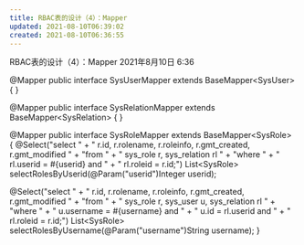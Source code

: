 ```yaml
---
title: RBAC表的设计（4）：Mapper
updated: 2021-08-10T06:39:02
created: 2021-08-10T06:36:55
---
```


RBAC表的设计（4）：Mapper
2021年8月10日
6:36

@Mapper
public interface SysUserMapper extends BaseMapper\<SysUser\> {
}

@Mapper
public interface SysRelationMapper extends BaseMapper\<SysRelation\> {
}

@Mapper
public interface SysRoleMapper extends BaseMapper\<SysRole\> {
@Select("select " +
" r.id, r.rolename, r.roleinfo, r.gmt_created, r.gmt_modified " +
"from " +
" sys_role r, sys_relation rl " +
"where " +
" rl.userid = \#{userid} and " +
" rl.roleid = r.id;")
List\<SysRole\> selectRolesByUserid(@Param("userid")Integer userid);

@Select("select " +
" r.id, r.rolename, r.roleinfo, r.gmt_created, r.gmt_modified " +
"from " +
" sys_role r, sys_user u, sys_relation rl " +
"where " +
" u.username = \#{username} and " +
" u.id = rl.userid and " +
" rl.roleid = r.id;")
List\<SysRole\> selectRolesByUsername(@Param("username")String username);
}

